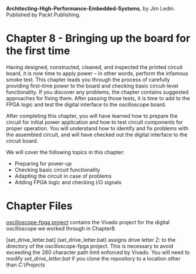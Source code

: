 __Architecting-High-Performance-Embedded-Systems__, by Jim Ledin. Published by Packt Publishing.
# Chapter 8 - Bringing up the board for the first time

Having designed, constructed, cleaned, and inspected the printed circuit board, it is now time to apply power – in other words, perform the infamous smoke test. This chapter leads you through the process of carefully providing first-time power to the board and checking basic circuit-level functionality. If you discover any problems, the chapter contains suggested approaches for fixing them. After passing those tests, it is time to add to the FPGA logic and test the digital interface to the oscilloscope board.

After completing this chapter, you will have learned how to prepare the circuit for initial power application and how to test circuit components for proper operation. You will understand how to identify and fix problems with the assembled circuit, and will have checked out the digital interface to the circuit board.

We will cover the following topics in this chapter: 
* Preparing for power-up
* Checking basic circuit functionality
* Adapting the circuit in case of problems
* Adding FPGA logic and checking I/O signals

# Chapter Files

[oscilloscope-fpga project](src/oscilloscope-fpga) contains the Vivado project for the digital oscilloscope we worked through in Chapter8.

[set_drive_letter.bat] (set_drive_letter.bat) assigns drive letter Z: to the directory of the oscilloscope-fpga project. This is necessary to avoid exceeding the 260 character path limit enforced by Vivado. You will need to modify *set_drive_letter.bat* if you clone the repository to a location other than *C:\Projects*
